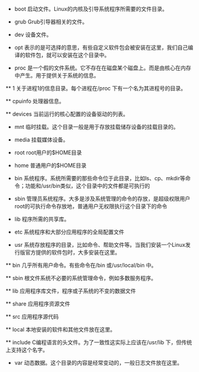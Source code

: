 


* boot 启动文件。Linux的内核及引导系统程序所需要的文件目录。

* grub Grub引导器相关的文件。

* dev 设备文件。

* opt 表示的是可选择的意思，有些自定义软件包会被安装在这里，我们自己编译的软件包，就可以安装在这个目录中。

* proc 是一个假的文件系统。它不存在在磁盘某个磁盘上。而是由核心在内存中产生。用于提供关于系统的信息。

** 1 关于进程1的信息目录。每个进程在/proc 下有一个名为其进程号的目录。

** cpuinfo 处理器信息。

** devices 当前运行的核心配置的设备驱动的列表。

* mnt  临时挂载。这个目录一般是用于存放挂载储存设备的挂载目录的。

* media 挂载媒体设备。

* root root用户的$HOME目录

* home 普通用户的$HOME目录

* bin 系统程序。系统所需要的那些命令位于此目录，比如ls、cp、mkdir等命令；功能和/usr/bin类似，这个目录中的文件都是可执行的

* sbin 管理员系统程序。大多是涉及系统管理的命令的存放，是超级权限用户root的可执行命令存放地，普通用户无权限执行这个目录下的命令

* lib 程序所需的共享库。

* etc 系统程序和大部分应用程序的全局配置文件

* usr 系统存放程序的目录，比如命令、帮助文件等。当我们安装一个Linux发行版官方提供的软件包时，大多安装在这里。

** bin 几乎所有用户命令。有些命令在/bin 或/usr/local/bin 中。

** sbin 根文件系统不必要的系统管理命令，例如多数服务程序。

** lib 应用程序库文件，程序或子系统的不变的数据文件

** share 应用程序资源文件

** src 应用程序源代码

** local 本地安装的软件和其他文件放在这里。

** include  C编程语言的头文件。为了一致性这实际上应该在/usr/lib 下，但传统上支持这个名字。

* var 动态数据。这个目录的内容是经常变动的，一般日志文件放在这里。


  
